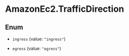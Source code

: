 # AmazonEc2.TrafficDirection

## Enum


* `ingress` (value: `"ingress"`)

* `egress` (value: `"egress"`)



